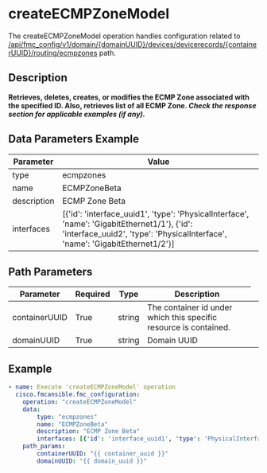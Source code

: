 # createECMPZoneModel

The createECMPZoneModel operation handles configuration related to [/api/fmc_config/v1/domain/{domainUUID}/devices/devicerecords/{containerUUID}/routing/ecmpzones](/paths//api/fmc_config/v1/domain/{domain_uuid}/devices/devicerecords/{container_uuid}/routing/ecmpzones.md) path.&nbsp;
## Description
**Retrieves, deletes, creates, or modifies the ECMP Zone associated with the specified ID. Also, retrieves list of all ECMP Zone.  _Check the response section for applicable examples (if any)._**

## Data Parameters Example
| Parameter | Value |
| --------- | -------- |
| type | ecmpzones |
| name | ECMPZoneBeta |
| description | ECMP Zone Beta |
| interfaces | [{'id': 'interface_uuid1', 'type': 'PhysicalInterface', 'name': 'GigabitEthernet1/1'}, {'id': 'interface_uuid2', 'type': 'PhysicalInterface', 'name': 'GigabitEthernet1/2'}] |

## Path Parameters
| Parameter | Required | Type | Description |
| --------- | -------- | ---- | ----------- |
| containerUUID | True | string <td colspan=3> The container id under which this specific resource is contained. |
| domainUUID | True | string <td colspan=3> Domain UUID |

## Example
```yaml
- name: Execute 'createECMPZoneModel' operation
  cisco.fmcansible.fmc_configuration:
    operation: "createECMPZoneModel"
    data:
        type: "ecmpzones"
        name: "ECMPZoneBeta"
        description: "ECMP Zone Beta"
        interfaces: [{'id': 'interface_uuid1', 'type': 'PhysicalInterface', 'name': 'GigabitEthernet1/1'}, {'id': 'interface_uuid2', 'type': 'PhysicalInterface', 'name': 'GigabitEthernet1/2'}]
    path_params:
        containerUUID: "{{ container_uuid }}"
        domainUUID: "{{ domain_uuid }}"

```
